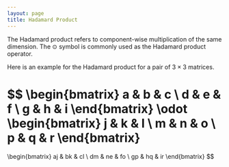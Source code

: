 ```yaml
---
layout: page
title: Hadamard Product
---
```

The Hadamard product refers to component-wise multiplication of the same dimension.
The $\odot$ symbol is commonly used as the Hadamard product operator.

Here is an example for the Hadamard product for a pair of $3 \times 3$ matrices.

$$
\begin{bmatrix}
a & b & c \\
d & e & f \\
g & h & i 
\end{bmatrix}
\odot
\begin{bmatrix}
j & k & l \\
m & n & o \\
p & q & r
\end{bmatrix}
=
\begin{bmatrix}
aj & bk & cl \\
dm & ne & fo \\
gp & hq & ir
\end{bmatrix}
$$